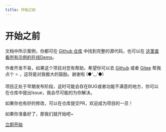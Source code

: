 ```yaml
---
title: 开始之前
---
```


# 开始之前

文档中所示案例，你都可在 [Github 仓库](https://github.com/imengyu/vue-code-layout/tree/main/examples/views) 中找到完整的源代码，也可以在 [这里查看所有示例的在线Demo](https://docs.imengyu.top/vue-code-layout-demo/)。

作者开发不易，如果这个项目对您有帮助，希望你可以去 [Github](https://github.com/imengyu/vue-code-layout) 或者 [Gitee](https://gitee.com/imengyu/vue-code-layout) 帮我点个 ⭐ ，这将是对我极大的鼓励。谢谢啦 (●'◡'●)

项目正处于早期发布阶段，这时可能会存在BUG或者功能不满意的地方，你可以在仓库中提出Issue，我会尽可能的为你解决。

如果你也有好的修改，可以在仓库提交PR，欢迎成为项目的一员！

如果你准备好了，那我们就开始吧~

[立即开始](./install.md)
